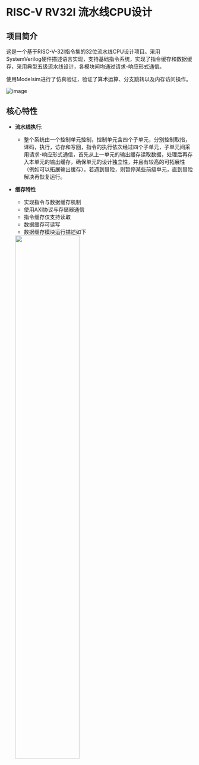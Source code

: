 # RISC-V RV32I 流水线CPU设计

## 项目简介
这是一个基于RISC-V-32I指令集的32位流水线CPU设计项目。采用SystemVerilog硬件描述语言实现，支持基础指令系统，实现了指令缓存和数据缓存，采用典型五级流水线设计，各模块间均通过请求-响应形式通信。

使用Modelsim进行了仿真验证，验证了算术运算、分支跳转以及内存访问操作。

![image](https://github.com/user-attachments/assets/54cfda25-1927-4999-8334-6e444dc1b8f1)

## **核心特性**
- **流水线执行**: 
  - 整个系统由一个控制单元控制，控制单元含四个子单元，分别控制取指，译码，执行，访存和写回，指令的执行依次经过四个子单元，子单元间采用请求-响应形式通信，首先从上一单元的输出缓存读取数据，处理后再存入本单元的输出缓存，确保单元的设计独立性，并且有较高的可拓展性（例如可以拓展输出缓存）。若遇到冒险，则暂停某些前级单元，直到冒险解决再恢复运行。

- **缓存特性**
  - 实现指令与数据缓存机制
  - 使用AXI协议与存储器通信
  - 指令缓存仅支持读取
  - 数据缓存可读写
  - 数据缓存模块运行描述如下
  <img src="https://github.com/user-attachments/assets/d87043b4-989d-453e-8d69-1aa2a2666901" width="60%">